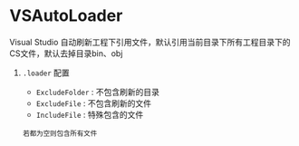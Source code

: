 # VSAutoLoader
Visual Studio 自动刷新工程下引用文件，默认引用当前目录下所有工程目录下的CS文件，默认去掉目录bin、obj

1. `.loader` 配置
   * `ExcludeFolder` : 不包含刷新的目录
   * `ExcludeFile` : 不包含刷新的文件
   * `IncludeFile` : 特殊包含的文件

    ```
    若都为空则包含所有文件
    ```